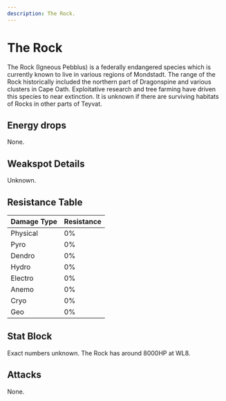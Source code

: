 ```yaml
---
description: The Rock.
---
```


# The Rock

The Rock (Igneous Pebblus) is a federally endangered species which is currently known to live in various regions of Mondstadt. The range of the Rock historically included the northern part of Dragonspine and various clusters in Cape Oath. Exploitative research and tree farming have driven this species to near extinction. It is unknown if there are surviving habitats of Rocks in other parts of Teyvat.

## Energy drops

None.

## Weakspot Details

Unknown.

## Resistance Table

| Damage Type | Resistance |
| :---------- | :--------- |
| Physical    | 0%         |
| Pyro        | 0%         |
| Dendro      | 0%         |
| Hydro       | 0%         |
| Electro     | 0%         |
| Anemo       | 0%         |
| Cryo        | 0%         |
| Geo         | 0%         |

## Stat Block

Exact numbers unknown. The Rock has around 8000HP at WL8.

## Attacks

None.
